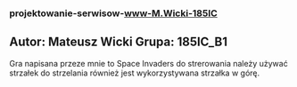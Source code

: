 ### projektowanie-serwisow-www-M.Wicki-185IC

## Autor: Mateusz Wicki Grupa: 185IC_B1

Gra napisana przeze mnie to Space Invaders do strerowania należy używać strzałek do strzelania również jest wykorzystywana strzałka w górę.